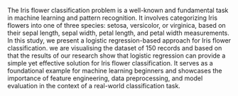The Iris flower classification problem is a well-known and fundamental task in machine learning and pattern recognition. It involves categorizing Iris flowers into one of three species: setosa, versicolor, or virginica, based on their sepal length, sepal width, petal length, and petal width measurements. In this study, we present a logistic regression-based approach for Iris flower classification.
we are visualising the dataset of 150 records and based on that the results of our research show that logistic regression can provide a simple yet effective solution for Iris flower classification. It serves as a foundational example for machine learning beginners and showcases the importance of feature engineering, data preprocessing, and model evaluation in the context of a real-world classification task.
